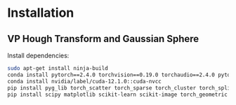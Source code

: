 # Installation

## VP Hough Transform and Gaussian Sphere

Install dependencies:

```bash
sudo apt-get install ninja-build
conda install pytorch==2.4.0 torchvision==0.19.0 torchaudio==2.4.0 pytorch-cuda=12.1 -c pytorch -c nvidia
conda install nvidia/label/cuda-12.1.0::cuda-nvcc
pip install pyg_lib torch_scatter torch_sparse torch_cluster torch_spline_conv -f https://data.pyg.org/whl/torch-2.4.0+cu121.html
pip install scipy matplotlib scikit-learn scikit-image torch_geometric
```


